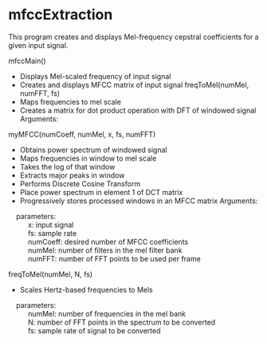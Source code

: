 # mfccExtraction
This program creates and displays Mel-frequency cepstral coefficients for a given input signal. </br>

mfccMain()
  - Displays Mel-scaled frequency of input signal
  - Creates and displays MFCC matrix of input signal freqToMel(numMel, numFFT, fs)
  - Maps frequencies to mel scale
  - Creates a matrix for dot product operation with DFT of windowed signal Arguments:
    
myMFCC(numCoeff, numMel, x, fs, numFFT)
  - Obtains power spectrum of windowed signal
  - Maps frequencies in window to mel scale
  - Takes the log of that window
  - Extracts major peaks in window
  - Performs Discrete Cosine Transform
  - Place power spectrum in element 1 of DCT matrix
  - Progressively stores processed windows in an MFCC matrix Arguments:
  
  &nbsp;&nbsp;&nbsp; parameters: </br>
    &nbsp;&nbsp;&nbsp;&nbsp;&nbsp;&nbsp;&nbsp;&nbsp;&nbsp; x: input signal </br>
    &nbsp;&nbsp;&nbsp;&nbsp;&nbsp;&nbsp;&nbsp;&nbsp;&nbsp; fs: sample rate </br>
    &nbsp;&nbsp;&nbsp;&nbsp;&nbsp;&nbsp;&nbsp;&nbsp;&nbsp; numCoeff: desired number of MFCC coefficients </br>
    &nbsp;&nbsp;&nbsp;&nbsp;&nbsp;&nbsp;&nbsp;&nbsp;&nbsp; numMel: number of filters in the mel filter bank </br>
    &nbsp;&nbsp;&nbsp;&nbsp;&nbsp;&nbsp;&nbsp;&nbsp;&nbsp; numFFT: number of FFT points to be used per frame </br>

freqToMel(numMel, N, fs)
  - Scales Hertz-based frequencies to Mels
  
  &nbsp;&nbsp;&nbsp; parameters:</br>
    &nbsp;&nbsp;&nbsp;&nbsp;&nbsp;&nbsp;&nbsp;&nbsp;&nbsp; numMel: number of frequencies in the mel bank </br>
    &nbsp;&nbsp;&nbsp;&nbsp;&nbsp;&nbsp;&nbsp;&nbsp;&nbsp; N: number of FFT points in the spectrum to be converted </br>
    &nbsp;&nbsp;&nbsp;&nbsp;&nbsp;&nbsp;&nbsp;&nbsp;&nbsp; fs: sample rate of signal to be converted </br>
